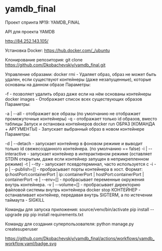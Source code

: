 # yamdb_final
Проект спринта №19: YAMDB_FINAL

API для проекта YAMDB

http://84.252.143.105/

Установка Docker:
https://hub.docker.com/_/ubuntu

Клонирование репозитория:
git clone https://github.com/Dkobachevskiy/yamdb_final.git

Управление образами:
docker rmi - Удаляет образ, образ не может быть удален, если существуют контейнеры (даже незапущенные), которые основаны
на данном образе
Параметры:

-f - позволяет удалить образ даже если на нём основаны контейнеры
docker images - Отображает список всех существующих образов
Параметры:

-a | --all - отображает все образы (по умолчанию не отображает промежуточные контейнеры)
-q - отображает только id образов, вместо таблицы
Запуск и остановка контейнеров
docker run ОБРАЗ [КОМАНДА + АРГУМЕНТЫ] - Запускает выбранный образ в новом контейнере
Параметры:

-d | --detach - запускает контейнер в фоновом режиме и выводит только id свежесозданного контейнера. (по умолчанию == false)
-i | --interactive - запускает контейнер в интерактивном режиме (оставляет STDIN открытым, даже если контейнер запущен в неприкрепленном режиме)
-t | --tty - запускает псевдотерминал, часто используется с -i
-p | --publish=[] - пробрасывает порты контейнера в хост. Формат: ip:hostPort:containerPort | ip::containerPort | hostPort:containerPort | containerPort
-e | --env=[] - пробрасывает переменные окружения внутрь контейнера.
-v | --volume=[] - пробрасывает директорию файловой системы внутрь контейнера
docker stop КОНТЕЙНЕР - останавливает контейнер, передавая внутрь SIGTERM, а по истечении таймаута - SIGKILL


Команды для запуска приложения:
    source/venv/bin/activate
    pip install --upgrade pip
    pip install requirements.txt

Команду для создания суперпользователя:
    python manage.py createsuperuser


https://github.com/Dkobachevskiy/yamdb_final/actions/workflows/yamdb_workflow.yaml/badge.svg
